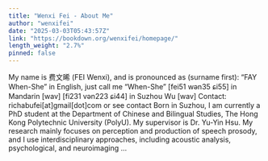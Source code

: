 ```yaml
---
title: "Wenxi Fei - About Me"
author: "wenxifei"
date: "2025-03-03T05:43:57Z"
link: "https://bookdown.org/wenxifei/homepage/"
length_weight: "2.7%"
pinned: false
---
```


My name is 费文晞 (FEI Wenxi), and is pronounced as (surname first): “FAY When-She” in English, just call me “When-She” [fei51 wən35 ɕi55] in Mandarin [wav] [fi231 vən223 ɕi44] in Suzhou Wu [wav] Contact: richabufei[at]gmail[dot]com or see contact Born in Suzhou, I am currently a PhD student at the Department of Chinese and Bilingual Studies, The Hong Kong Polytechnic University (PolyU). My supervisor is Dr. Yu-Yin Hsu. My research mainly focuses on perception and production of speech prosody, and I use interdisciplinary approaches, including acoustic analysis, psychological, and neuroimaging ...
